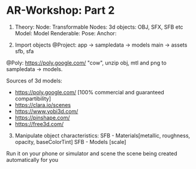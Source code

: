 # AR-Workshop:  Part 2

1. Theory:
Node:
Transformable Nodes:
3d objects: OBJ, SFX, SFB etc
Model:
Model Renderable:
Pose:
Anchor:

2. Import objects
@Project:
app -> sampledata -> models
main -> assets 
sfb, sfa

@Poly: https://poly.google.com/
"cow", unzip obj, mtl and png to sampledata -> models.



Sources of 3d models: 
- https://poly.google.com/ [100% commercial and guaranteed compartibility]
- https://clara.io/scenes
- https://www.yobi3d.com/
- https://pinshape.com/
- https://free3d.com/

3. Manipulate object characteristics:
SFB - Materials[metallic, roughness, opacity, baseColorTint]
SFB - Models [scale]


Run it on your phone or simulator and scene the scene being created automatically for you
